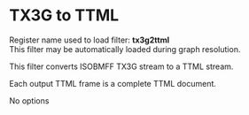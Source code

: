 <!-- automatically generated - do not edit, patch gpac/applications/gpac/gpac.c -->

# TX3G to TTML  
  
Register name used to load filter: __tx3g2ttml__  
This filter may be automatically loaded during graph resolution.  
  
This filter converts ISOBMFF TX3G stream to a TTML stream.  
  
Each output TTML frame is a complete TTML document.  
  
No options  
  

